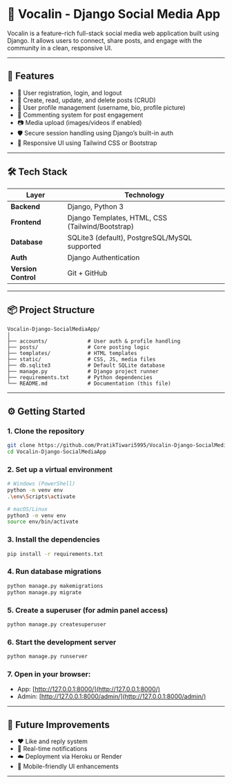 # 📱 Vocalin - Django Social Media App

Vocalin is a feature-rich full-stack social media web application built using Django. It allows users to connect, share posts, and engage with the community in a clean, responsive UI.

---

## 🚀 Features

- 🔐 User registration, login, and logout
- 📝 Create, read, update, and delete posts (CRUD)
- 👤 User profile management (username, bio, profile picture)
- 💬 Commenting system for post engagement
- 📷 Media upload (images/videos if enabled)
- 🛡️ Secure session handling using Django’s built-in auth
- 🎨 Responsive UI using Tailwind CSS or Bootstrap

---

## 🛠️ Tech Stack

| Layer         | Technology        |
|---------------|-------------------|
| **Backend**   | Django, Python 3   |
| **Frontend**  | Django Templates, HTML, CSS (Tailwind/Bootstrap) |
| **Database**  | SQLite3 (default), PostgreSQL/MySQL supported |
| **Auth**      | Django Authentication |
| **Version Control** | Git + GitHub |

---

## 📦 Project Structure

```
Vocalin-Django-SocialMediaApp/
│
├── accounts/             # User auth & profile handling
├── posts/                # Core posting logic
├── templates/            # HTML templates
├── static/               # CSS, JS, media files
├── db.sqlite3            # Default SQLite database
├── manage.py             # Django project runner
├── requirements.txt      # Python dependencies
└── README.md             # Documentation (this file)
```

---

## ⚙️ Getting Started

### 1. Clone the repository
```bash
git clone https://github.com/PratikTiwari5995/Vocalin-Django-SocialMediaApp.git
cd Vocalin-Django-SocialMediaApp
```

### 2. Set up a virtual environment
```bash
# Windows (PowerShell)
python -m venv env
.\env\Scripts\activate

# macOS/Linux
python3 -m venv env
source env/bin/activate
```

### 3. Install the dependencies
```bash
pip install -r requirements.txt
```

### 4. Run database migrations
```bash
python manage.py makemigrations
python manage.py migrate
```

### 5. Create a superuser (for admin panel access)
```bash
python manage.py createsuperuser
```

### 6. Start the development server
```bash
python manage.py runserver
```

### 7. Open in your browser:
- App: [http://127.0.0.1:8000/](http://127.0.0.1:8000/)
- Admin: [http://127.0.0.1:8000/admin/](http://127.0.0.1:8000/admin/)

---

## 📌 Future Improvements

- ❤️ Like and reply system
- 📣 Real-time notifications
- ☁️ Deployment via Heroku or Render
- 📱 Mobile-friendly UI enhancements

---




